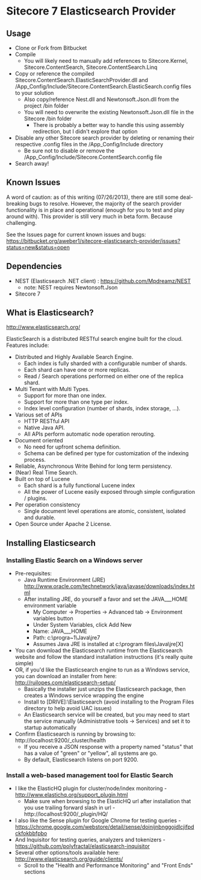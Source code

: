 ﻿Sitecore 7 Elasticsearch Provider
=================================
 
Usage
-----
* Clone or Fork from Bitbucket
* Compile
	* You will likely need to manually add references to Sitecore.Kernel, Sitecore.ContentSearch, Sitecore.ContentSearch.Linq
* Copy or reference the compiled Sitecore.ContentSearch.ElasticSearchProvider.dll and /App_Config/Include/Sitecore.ContentSearch.ElasticSearch.config files to your solution
	* Also copy/reference Nest.dll and Newtonsoft.Json.dll from the project /bin folder
	* You will need to overwrite the existing Newtonsoft.Json.dll file in the Sitecore /bin folder
		* There is probably a better way to handle this using assembly redirection, but I didn't explore that option
* Disable any other Sitecore search provider by deleting or renaming their respective .config files in the /App_Config/Include directory
	* Be sure not to disable or remove the /App_Config/Include/Sitecore.ContentSearch.config file
* Search away!

Known Issues
------------
A word of caution: as of this writing (07/26/2013), there are still some deal-breaking bugs to resolve. However, the majority of the search provider functionality is in place and operational (enough for you to test and play around with). This provider is still very much in beta form. Because challenging.

See the Issues page for current known issues and bugs:
https://bitbucket.org/aweber1/sitecore-elasticsearch-provider/issues?status=new&status=open

Dependencies
------------
* NEST (Elasticsearch .NET client) : https://github.com/Mpdreamz/NEST
	* note: NEST requires Newtonsoft.Json
* Sitecore 7

What is Elasticsearch?
----------------------
http://www.elasticsearch.org/

ElasticSearch is a distributed RESTful search engine built for the cloud. Features include:

* Distributed and Highly Available Search Engine.
	* Each index is fully sharded with a configurable number of shards.
	* Each shard can have one or more replicas.
	* Read / Search operations performed on either one of the replica shard.
* Multi Tenant with Multi Types.
	* Support for more than one index.
	* Support for more than one type per index.
	* Index level configuration (number of shards, index storage, …).
* Various set of APIs
	* HTTP RESTful API
	* Native Java API.
	* All APIs perform automatic node operation rerouting.
* Document oriented
	* No need for upfront schema definition.
	* Schema can be defined per type for customization of the indexing process.
* Reliable, Asynchronous Write Behind for long term persistency.
* (Near) Real Time Search.
* Built on top of Lucene
	* Each shard is a fully functional Lucene index
	* All the power of Lucene easily exposed through simple configuration / plugins.
* Per operation consistency
	* Single document level operations are atomic, consistent, isolated and durable.
* Open Source under Apache 2 License.

Installing Elasticsearch
------------------------
### Installing Elastic Search on a Windows server
* Pre-requisites: 
	* Java Runtime Environment (JRE) http://www.oracle.com/technetwork/java/javase/downloads/index.html
	* After installing JRE, do yourself a favor and set the JAVA___HOME environment variable
		* My Computer -> Properties -> Advanced tab -> Environment variables button
		* Under System Variables, click Add New
		* Name: JAVA___HOME
		* Path: c:\progra~1\Java\jre7
		* Assumes Java JRE is installed at c:\program files\Java\jre[X]
* You can download the Elasticsearch runtime from the Elasticsearch website and follow the standard installation instructions (it's really quite simple)
* OR, if you'd like the Elasticsearch engine to run as a Windows service, you can download an installer from here: http://ruilopes.com/elasticsearch-setup/
	* Basically the installer just unzips the Elasticsearch package, then creates a Windows service wrapping the engine
	* Install to [DRIVE]:\Elasticsearch (avoid installing to the Program Files directory to help avoid UAC issues)
	* An Elasticsearch service will be created, but you may need to start the service manually (Administrative tools -> Services) and set it to startup automatically
* Confirm Elasticsearch is running by browsing to: http://localhost:9200/_cluster/health
	* If you receive a JSON response with a property named "status" that has a value of "green" or "yellow", all systems are go.
	* By default, Elasticsearch listens on port 9200.

	
### Install a web-based management tool for Elastic Search
* I like the ElasticHQ plugin for cluster/node/index monitoring - http://www.elastichq.org/support_plugin.html		
	* Make sure when browsing to the ElasticHQ url after installation that you use trailing forward slash in url - http://localhost:9200/_plugin/HQ/
* I also like the Sense plugin for Google Chrome for testing queries - https://chrome.google.com/webstore/detail/sense/doinijnbnggojdlcjifpdckfokbbfpbo
* And Inquisitor for testing queries, analyzers and tokenizers - https://github.com/polyfractal/elasticsearch-inquisitor
* Several other options/tools available here: http://www.elasticsearch.org/guide/clients/
	* Scroll to the "Health and Performance Monitoring" and "Front Ends" sections
